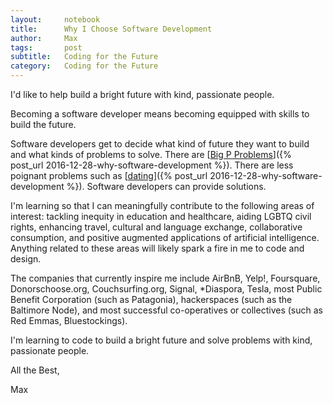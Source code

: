 ```yaml
---
layout:     notebook
title:      Why I Choose Software Development
author:     Max
tags: 		post
subtitle:   Coding for the Future
category:   Coding for the Future
---
```


I'd like to help build a bright future with kind, passionate people. 

Becoming a software developer means becoming equipped with skills to build the future. 

Software developers get to decide what kind of future they want to build and what kinds of problems to solve. There are [<a href="https://miter.mit.edu/the-unexotic-underclass/">Big P Problems</a>]({% post_url 2016-12-28-why-software-development %}). There are less poignant problems such as [<a href="https://gotinder.com">dating</a>]({% post_url 2016-12-28-why-software-development %}). Software developers can provide solutions. 

I'm learning so that I can meaningfully contribute to the following areas of interest: tackling inequity in education and healthcare, aiding LGBTQ civil rights, enhancing travel, cultural and language exchange, collaborative consumption, and positive augmented applications of artificial intelligence. Anything related to these areas will likely spark a fire in me to code and design. 

The companies that currently inspire me include AirBnB, Yelp!, Foursquare, Donorschoose.org, Couchsurfing.org, Signal, *Diaspora, Tesla, most Public Benefit Corporation (such as Patagonia), hackerspaces (such as the Baltimore Node), and most successful co-operatives or collectives (such as Red Emmas, Bluestockings).  

I'm learning to code to build a bright future and solve problems with kind, passionate people. 

All the Best,

Max
